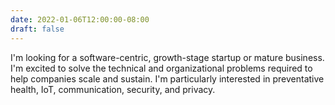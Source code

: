 ```yaml
---
date: 2022-01-06T12:00:00-08:00
draft: false
---
```

I'm looking for a software-centric, growth-stage startup or mature business. I'm excited to solve the
technical and organizational problems required to help companies scale and sustain. I'm
particularly interested in preventative health, IoT, communication, security, and privacy.

